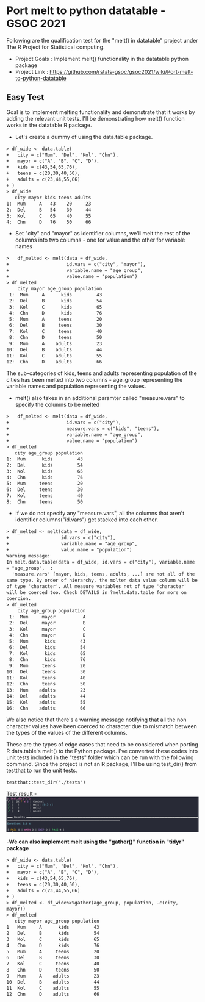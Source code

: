 # Port melt to python datatable - GSOC 2021

Following are the qualification test for the "melt() in datatable" project under The R Project for Statistical computing. 

- Project Goals : Implement melt() functionality in the datatable python package
- Project Link : https://github.com/rstats-gsoc/gsoc2021/wiki/Port-melt-to-python-datatable

## Easy Test
Goal is to implement melting functionality and demonstrate that it works by adding the relevant unit tests. I'll be demonstrating how melt() function works in the datatable R package. 

- Let's create a dummy df using the data.table package.
```
> df_wide <- data.table(
+   city = c("Mum", "Del", "Kol", "Chn"),
+   mayor = c("A", "B", "C", "D"),
+   kids = c(43,54,65,76),
+   teens = c(20,30,40,50),
+   adults = c(23,44,55,66)
+ )
> df_wide
   city mayor kids teens adults
1:  Mum     A   43    20     23
2:  Del     B   54    30     44
3:  Kol     C   65    40     55
4:  Chn     D   76    50     66
```
- Set "city" and "mayor" as  identifier columns, we'll melt the rest of the columns into two columns - one for value and the other for variable names 
```
>   df_melted <- melt(data = df_wide, 
+                     id.vars = c("city", "mayor"),
+                     variable.name = "age_group",
+                     value.name = "population")
> df_melted
    city mayor age_group population
 1:  Mum     A      kids         43
 2:  Del     B      kids         54
 3:  Kol     C      kids         65
 4:  Chn     D      kids         76
 5:  Mum     A     teens         20
 6:  Del     B     teens         30
 7:  Kol     C     teens         40
 8:  Chn     D     teens         50
 9:  Mum     A    adults         23
10:  Del     B    adults         44
11:  Kol     C    adults         55
12:  Chn     D    adults         66
```
The sub-categories of kids, teens and adults representing population of the cities has been melted into two columns - age_group representing the variable names and population representing the values.

- melt() also takes in an additional paramter called "measure.vars" to specify the columns to be melted
```
>   df_melted <- melt(data = df_wide, 
+                     id.vars = c("city"),
+                     measure.vars = c("kids", "teens"),
+                     variable.name = "age_group",
+                     value.name = "population")
> df_melted
   city age_group population
1:  Mum      kids         43
2:  Del      kids         54
3:  Kol      kids         65
4:  Chn      kids         76
5:  Mum     teens         20
6:  Del     teens         30
7:  Kol     teens         40
8:  Chn     teens         50
```

- If we do not specify any "measure.vars", all the columns that aren't identifier columns("id.vars") get stacked into each other.
```
> df_melted <- melt(data = df_wide, 
+                   id.vars = c("city"),
+                   variable.name = "age_group",
+                   value.name = "population")
Warning message:
In melt.data.table(data = df_wide, id.vars = c("city"), variable.name = "age_group",  :
  'measure.vars' [mayor, kids, teens, adults, ...] are not all of the same type. By order of hierarchy, the molten data value column will be of type 'character'. All measure variables not of type 'character' will be coerced too. Check DETAILS in ?melt.data.table for more on coercion.
> df_melted
    city age_group population
 1:  Mum     mayor          A
 2:  Del     mayor          B
 3:  Kol     mayor          C
 4:  Chn     mayor          D
 5:  Mum      kids         43
 6:  Del      kids         54
 7:  Kol      kids         65
 8:  Chn      kids         76
 9:  Mum     teens         20
10:  Del     teens         30
11:  Kol     teens         40
12:  Chn     teens         50
13:  Mum    adults         23
14:  Del    adults         44
15:  Kol    adults         55
16:  Chn    adults         66
```
We also notice that there's a warning message notifying that all the non character values have been coerced to character due to mismatch between the types of the values of the different columns.


These are the types of edge cases that need to be considered when porting R data.table's melt() to the Python package. 
I've converted these codes into unit tests included in the "tests" folder which can be run with the following command. Since the project is not an R package, I'll be using test_dir() from testthat to run the unit tests.
```
testthat::test_dir("./tests")
```
Test result -
![test_result](https://github.com/theadityasam/datatabletest/blob/main/images/test_results.png)

-**We can also implement melt using the "gather()" function in "tidyr" package**
```
> df_wide <- data.table(
+   city = c("Mum", "Del", "Kol", "Chn"),
+   mayor = c("A", "B", "C", "D"),
+   kids = c(43,54,65,76),
+   teens = c(20,30,40,50),
+   adults = c(23,44,55,66)
+ )
> df_melted <- df_wide%>%gather(age_group, population, -c(city, mayor))
> df_melted
   city mayor age_group population
1   Mum     A      kids         43
2   Del     B      kids         54
3   Kol     C      kids         65
4   Chn     D      kids         76
5   Mum     A     teens         20
6   Del     B     teens         30
7   Kol     C     teens         40
8   Chn     D     teens         50
9   Mum     A    adults         23
10  Del     B    adults         44
11  Kol     C    adults         55
12  Chn     D    adults         66
```
